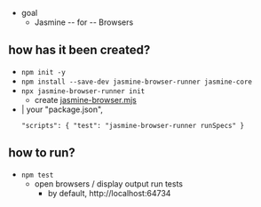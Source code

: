 * goal
  * Jasmine -- for -- Browsers

## how has it been created?
* `npm init -y`
* `npm install --save-dev jasmine-browser-runner jasmine-core`
* `npx jasmine-browser-runner init`
  * create [jasmine-browser.mjs](spec/support/jasmine-browser.mjs)
* | your "package.json",
    ```
    "scripts": { "test": "jasmine-browser-runner runSpecs" }
    ```

## how to run?
* `npm test`
  * open browsers / display output run tests
    * by default, http://localhost:64734
